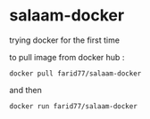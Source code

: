 # salaam-docker
trying docker for the first time

to pull image from docker hub : 
```
docker pull farid77/salaam-docker
```
and then 
```
docker run farid77/salaam-docker
```
